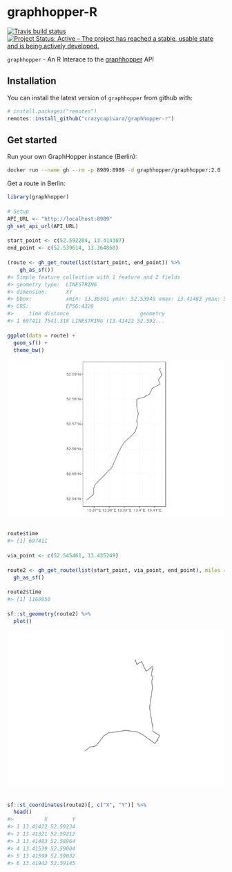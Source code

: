 
<!-- README.md is generated from README.Rmd. Please edit that file -->
graphhopper-R
=============

[![Travis build status](https://travis-ci.org/crazycapivara/graphhopper-r.svg?branch=master)](https://travis-ci.org/crazycapivara/graphhopper-r) [![Project Status: Active – The project has reached a stable, usable state and is being actively developed.](https://www.repostatus.org/badges/latest/active.svg)](https://www.repostatus.org/#active)

`graphhopper` - An R Interace to the [graphhopper](https://www.graphhopper.com/) API

Installation
------------

You can install the latest version of `graphhopper` from github with:

``` r
# install.packages("remotes")
remotes::install_github("crazycapivara/graphhopper-r")
```

Get started
-----------

Run your own GraphHopper instance (Berlin):

``` bash
docker run --name gh --rm -p 8989:8989 -d graphhopper/graphhopper:2.0
```

Get a route in Berlin:

``` r
library(graphhopper)

# Setup
API_URL <- "http://localhost:8989"
gh_set_api_url(API_URL)

start_point <- c(52.592204, 13.414307)
end_point <- c(52.539614, 13.364868)

(route <- gh_get_route(list(start_point, end_point)) %>%
    gh_as_sf())
#> Simple feature collection with 1 feature and 2 fields
#> geometry type:  LINESTRING
#> dimension:      XY
#> bbox:           xmin: 13.36501 ymin: 52.53949 xmax: 13.41483 ymax: 52.59234
#> CRS:            EPSG:4326
#>     time distance                       geometry
#> 1 697411 7541.318 LINESTRING (13.41422 52.592...

ggplot(data = route) +
  geom_sf() +
  theme_bw()
```

![](man/figures/README-example-1.png)

``` r

route$time
#> [1] 697411

via_point <- c(52.545461, 13.435249)

route2 <- gh_get_route(list(start_point, via_point, end_point), miles = TRUE) %>%
  gh_as_sf()

route2$time
#> [1] 1168950

sf::st_geometry(route2) %>%
  plot()
```

![](man/figures/README-example-2.png)

``` r

sf::st_coordinates(route2)[, c("X", "Y")] %>%
  head()
#>          X        Y
#> 1 13.41422 52.59234
#> 2 13.41321 52.59212
#> 3 13.41483 52.58964
#> 4 13.41539 52.59004
#> 5 13.41599 52.59032
#> 6 13.41942 52.59145
```
